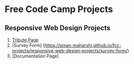 # Free Code Camp Projects

## Responsive Web Design Projects
  1. [Tribute Page](https://aman-maharshi.github.io/fcc-projects/responsive-web-design-projects/tribuite-page/)
  2. [Survey Form] (https://aman-maharshi.github.io/fcc-projects/responsive-web-design-projects/survey-form/)
  3. [Documentation Page]
